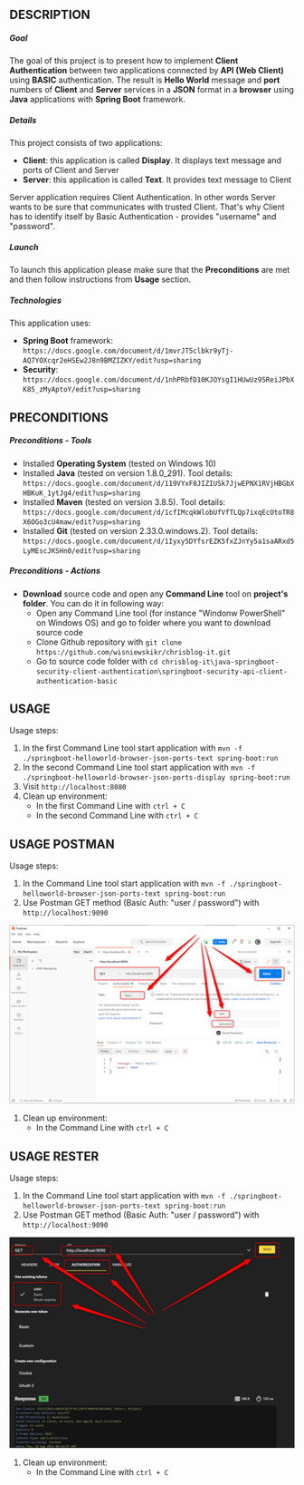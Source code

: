 DESCRIPTION
-----------

##### Goal
The goal of this project is to present how to implement **Client Authentication** between two applications connected by **API (Web Client)** using **BASIC** authentication. The result is **Hello World** message and **port** numbers of **Client** and **Server** services in a **JSON** format in a **browser** using **Java** applications with **Spring Boot** framework.

##### Details
This project consists of two applications:
* **Client**: this application is called **Display**. It displays text message and ports of Client and Server
* **Server**: this application is called **Text**. It provides text message to Client

Server application requires Client Authentication. In other words Server wants to be sure that communicates with trusted Client. That's why Client has to identify itself by Basic Authentication - provides "username" and "password". 

##### Launch
To launch this application please make sure that the **Preconditions** are met and then follow instructions from **Usage** section.

##### Technologies
This application uses:
* **Spring Boot** framework: `https://docs.google.com/document/d/1mvrJT5clbkr9yTj-AQ7YOXcqr2eHSEw2J8n9BMZIZKY/edit?usp=sharing`
* **Security**: `https://docs.google.com/document/d/1nhPRbfD10KJOYsgI1HUwUz95ReiJPbXK85_zMyAptoY/edit?usp=sharing`


PRECONDITIONS
-------------

##### Preconditions - Tools
* Installed **Operating System** (tested on Windows 10)
* Installed **Java** (tested on version 1.8.0_291). Tool details: `https://docs.google.com/document/d/119VYxF8JIZIUSk7JjwEPNX1RVjHBGbXHBKuK_1ytJg4/edit?usp=sharing`
* Installed **Maven** (tested on version 3.8.5). Tool details: `https://docs.google.com/document/d/1cfIMcqkWlobUfVfTLQp7ixqEcOtoTR8X6OGo3cU4maw/edit?usp=sharing`
* Installed **Git** (tested on version 2.33.0.windows.2). Tool details: `https://docs.google.com/document/d/1Iyxy5DYfsrEZK5fxZJnYy5a1saARxd5LyMEscJKSHn0/edit?usp=sharing`

##### Preconditions - Actions
* **Download** source code and open any **Command Line** tool on **project's folder**. You can do it in following way:
    * Open any Command Line tool (for instance "Windonw PowerShell" on Windows OS) and go to folder where you want to download source code 
    * Clone Github repository with `git clone https://github.com/wisniewskikr/chrisblog-it.git`
    * Go to source code folder with `cd chrisblog-it\java-springboot-security-client-authentication\springboot-security-api-client-authentication-basic`


USAGE
-----

Usage steps:
1. In the first Command Line tool start application with `mvn -f ./springboot-helloworld-browser-json-ports-text spring-boot:run`
2. In the second Command Line tool start application with `mvn -f ./springboot-helloworld-browser-json-ports-display spring-boot:run`
3. Visit `http://localhost:8080`
4. Clean up environment:
    * In the first Command Line with `ctrl + C`
    * In the second Command Line with `ctrl + C`
    
    
USAGE POSTMAN
-------------

Usage steps:
1. In the Command Line tool start application with `mvn -f ./springboot-helloworld-browser-json-ports-text spring-boot:run`
1. Use Postman GET method (Basic Auth: "user / password") with `http://localhost:9090`

![My Image](postman.png)

1. Clean up environment:
    * In the Command Line with `ctrl + C`


USAGE RESTER
------------

Usage steps:
1. In the Command Line tool start application with `mvn -f ./springboot-helloworld-browser-json-ports-text spring-boot:run`
1. Use Postman GET method (Basic Auth: "user / password") with `http://localhost:9090`

![My Image](rester.png)

1. Clean up environment:
    * In the Command Line with `ctrl + C`
    